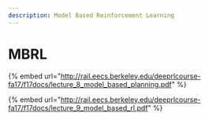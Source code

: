 ```yaml
---
description: Model Based Reinforcement Learning
---
```


# MBRL

{% embed url="http://rail.eecs.berkeley.edu/deeprlcourse-fa17/f17docs/lecture_8_model_based_planning.pdf" %}

{% embed url="http://rail.eecs.berkeley.edu/deeprlcourse-fa17/f17docs/lecture_9_model_based_rl.pdf" %}
